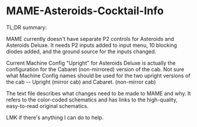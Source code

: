 # MAME-Asteroids-Cocktail-Info
TL;DR summary:

MAME currently doesn't have separate P2 controls for Asteroids and Asteroids Deluxe.  It needs P2 inputs added to input menu, 10 blocking diodes added, and the ground source for the inputs changed.

Current Machine Config "Upright" for Asteroids Deluxe is actually the configuration for the Cabaret (non-mirrored) version of the cab.  Not sure what Machine Config names should be used for the two upright versions of the cab -- Upright (mirror cab) and Cabaret. (non-mirror cab)

The text file describes what changes need to be made to MAME and why.  It refers to the color-coded schematics and has links to the high-quality, easy-to-read original schematics.

LMK if there's anything I can do to help.
